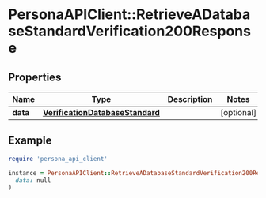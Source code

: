 # PersonaAPIClient::RetrieveADatabaseStandardVerification200Response

## Properties

| Name | Type | Description | Notes |
| ---- | ---- | ----------- | ----- |
| **data** | [**VerificationDatabaseStandard**](VerificationDatabaseStandard.md) |  | [optional] |

## Example

```ruby
require 'persona_api_client'

instance = PersonaAPIClient::RetrieveADatabaseStandardVerification200Response.new(
  data: null
)
```

